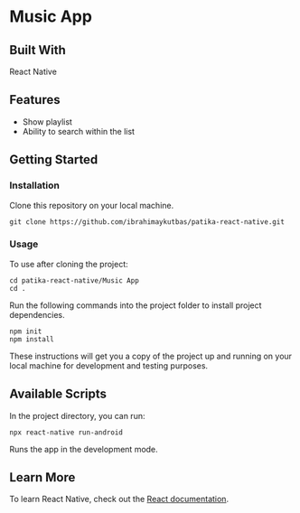 # Music App

## Built With

React Native

## Features

- Show playlist
- Ability to search within the list

## Getting Started

### Installation

Clone this repository on your local machine.

```
git clone https://github.com/ibrahimaykutbas/patika-react-native.git
```

### Usage

To use after cloning the project:

```
cd patika-react-native/Music App
cd .
```

Run the following commands into the project folder to install project dependencies.

```
npm init
npm install
```

These instructions will get you a copy of the project up and running on your local machine for development and testing purposes.

## Available Scripts

In the project directory, you can run:

```
npx react-native run-android
```

Runs the app in the development mode.

## Learn More

To learn React Native, check out the [React documentation](https://reactnative.dev/).
